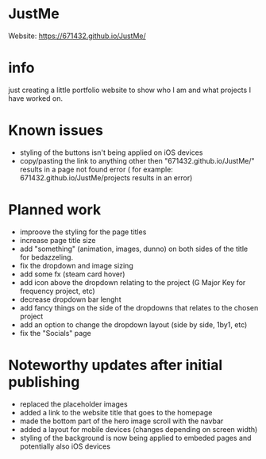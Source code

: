 # JustMe

Website: https://671432.github.io/JustMe/

# info

just creating a little portfolio website to show who I am and what projects I have worked on.

# Known issues

- styling of the buttons isn't being applied on iOS devices
- copy/pasting the link to anything other then "671432.github.io/JustMe/" results in a page not found error ( for example: 671432.github.io/JustMe/projects results in an error)

# Planned work

- improove the styling for the page titles
- increase page title size
- add "something" (animation, images, dunno) on both sides of the title for bedazzeling.
- fix the dropdown and image sizing
- add some fx (steam card hover)
- add icon above the dropdown relating to the project (G Major Key for frequency project, etc)
- decrease dropdown bar lenght
- add fancy things on the side of the dropdowns that relates to the chosen project
- add an option to change the dropdown layout (side by side, 1by1, etc)
- fix the "Socials" page

# Noteworthy updates after initial publishing

- replaced the placeholder images
- added a link to the website title that goes to the homepage
- made the bottom part of the hero image scroll with the navbar
- added a layout for mobile devices (changes depending on screen width)
- styling of the background is now being applied to embeded pages and potentially also iOS devices